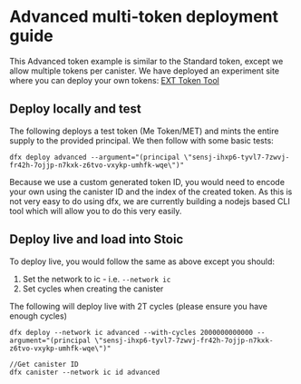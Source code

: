 # Advanced multi-token deployment guide
This Advanced token example is similar to the Standard token, except we allow multiple tokens per canister. We have deployed an experiment site where you can deploy your own tokens: [EXT Token Tool](https://k6exx-uqaaa-aaaah-qadba-cai.raw.ic0.app/)

## Deploy locally and test
The following deploys a test token (Me Token/MET) and mints the entire supply to the provided principal. We then follow with some basic tests:
```
dfx deploy advanced --argument="(principal \"sensj-ihxp6-tyvl7-7zwvj-fr42h-7ojjp-n7kxk-z6tvo-vxykp-umhfk-wqe\")"
```
Because we use a custom generated token ID, you would need to encode your own using the canister ID and the index of the created token. As this is not very easy to do using dfx, we are currently building a nodejs based CLI tool which will allow you to do this very easily.

## Deploy live and load into Stoic
To deploy live, you would follow the same as above except you should:
1. Set the network to ic - i.e. `--network ic`
2. Set cycles when creating the canister

The following will deploy live with 2T cycles (please ensure you have enough cycles)
```
dfx deploy --network ic advanced --with-cycles 2000000000000 --argument="(principal \"sensj-ihxp6-tyvl7-7zwvj-fr42h-7ojjp-n7kxk-z6tvo-vxykp-umhfk-wqe\")"

//Get canister ID
dfx canister --network ic id advanced
```
